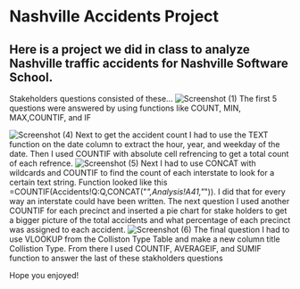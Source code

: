# Nashville Accidents Project

## Here is a project we did in class to analyze Nashville traffic accidents for Nashville Software School. 
 
 Stakeholders questions consisted of these...
 ![Screenshot (1)](https://github.com/SpotMcCormick/SpotMcComick.NashvilleAccidents/assets/132832823/05d6a5a8-a4d7-44cf-a031-125c8414b013)
 The first 5 questions were answered by using functions like COUNT, MIN, MAX,COUNTIF, and IF

![Screenshot (4)](https://github.com/SpotMcCormick/SpotMcComick.NashvilleAccidents/assets/132832823/0e4f7489-e7f7-41c6-83c1-94a48d4a6d71)
Next to get the accident count I had to use the TEXT function on the date column to extract the hour, year, and weekday of the date. Then I used COUNTIF with absolute cell refrencing to get a total count of each refrence.
![Screenshot (5)](https://github.com/SpotMcCormick/SpotMcComick.NashvilleAccidents/assets/132832823/3abf61c6-745f-4250-8b1c-498d0eea497c)
Next I had to use CONCAT with wildcards and COUNTIF to find the count of each interstate to look for a certain text string. Function looked like this =COUNTIF(Accidents!Q:Q,CONCAT("*",Analysis!A41,"*")). I did that for every way an interstate could have been written. 
The next question I used another COUNTIF for each precinct and inserted a pie chart for stake holders to get a bigger picture of the total accidents and what percentage of each precinct was assigned to each accident. 
![Screenshot (6)](https://github.com/SpotMcCormick/SpotMcComick.NashvilleAccidents/assets/132832823/3d02c3ef-cd16-44a0-beef-27c863a09d9e)
The final question I had to use VLOOKUP from the Colliston Type Table and make a new column title Collistion Type. From there I used COUNTIF, AVERAGEIF, and SUMIF function to answer the last of these stakholders questions

Hope you enjoyed!

